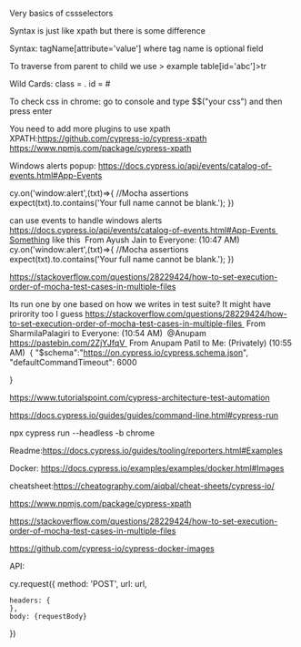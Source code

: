 Very basics of cssselectors

Syntax is just like xpath but there is some difference

Syntax:
tagName[attribute='value']
where tag name is optional field 

To traverse from parent to child we use > 
example table[id='abc']>tr  

Wild Cards:
class = . 
id = #

To check css in chrome: 
go to console and type 
$$("your css") 
and then press enter

You need to add more plugins to use xpath 
XPATH:https://github.com/cypress-io/cypress-xpath
https://www.npmjs.com/package/cypress-xpath


Windows alerts popup:
https://docs.cypress.io/api/events/catalog-of-events.html#App-Events



cy.on('window:alert',(txt)=>{
         //Mocha assertions
         expect(txt).to.contains('Your full name cannot be blank.');
      }) 

can use events to handle windows alerts https://docs.cypress.io/api/events/catalog-of-events.html#App-Events Something like this 
From Ayush Jain to Everyone: (10:47 AM)
 cy.on('window:alert',(txt)=>{
         //Mocha assertions
         expect(txt).to.contains('Your full name cannot be blank.');
      }) 





https://stackoverflow.com/questions/28229424/how-to-set-execution-order-of-mocha-test-cases-in-multiple-files


Its run one by one based on how we writes in test suite? It might have prirority too I guess https://stackoverflow.com/questions/28229424/how-to-set-execution-order-of-mocha-test-cases-in-multiple-files 
From SharmilaPalagiri to Everyone: (10:54 AM)
 @Anupam https://pastebin.com/2ZjYJfqV 
From Anupam Patil to Me: (Privately) (10:55 AM)
 {
  "$schema":"https://on.cypress.io/cypress.schema.json",
  "defaultCommandTimeout": 6000

} 





https://www.tutorialspoint.com/cypress-architecture-test-automation


https://docs.cypress.io/guides/guides/command-line.html#cypress-run

npx cypress run --headless -b chrome 


Readme:https://docs.cypress.io/guides/tooling/reporters.html#Examples


Docker:
https://docs.cypress.io/examples/examples/docker.html#Images


cheatsheet:https://cheatography.com/aiqbal/cheat-sheets/cypress-io/


https://www.npmjs.com/package/cypress-xpath



https://stackoverflow.com/questions/28229424/how-to-set-execution-order-of-mocha-test-cases-in-multiple-files



https://github.com/cypress-io/cypress-docker-images



API:


cy.request({
    method: 'POST',
    url: url,

    headers: {
    },
    body: {requestBody}
  }) 
